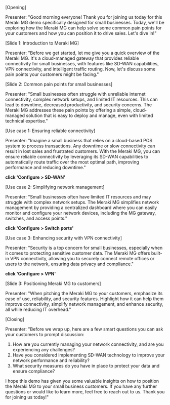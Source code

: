 [Opening]

Presenter: "Good morning everyone! Thank you for joining us today for this Meraki MG demo specifically designed for small businesses. Today, we'll be exploring how the Meraki MG can help solve some common pain points for your customers and how you can position it to drive sales. Let's dive in!"

[Slide 1: Introduction to Meraki MG]

Presenter: "Before we get started, let me give you a quick overview of the Meraki MG. It's a cloud-managed gateway that provides reliable connectivity for small businesses, with features like SD-WAN capabilities, VPN connectivity, and intelligent traffic routing. Now, let's discuss some pain points your customers might be facing."

[Slide 2: Common pain points for small businesses]

Presenter: "Small businesses often struggle with unreliable internet connectivity, complex network setups, and limited IT resources. This can lead to downtime, decreased productivity, and security concerns. The Meraki MG addresses these pain points by offering a simple, cloud-managed solution that is easy to deploy and manage, even with limited technical expertise."

[Use case 1: Ensuring reliable connectivity]

Presenter: "Imagine a small business that relies on a cloud-based POS system to process transactions. Any downtime or slow connectivity can result in lost sales and frustrated customers. With the Meraki MG, you can ensure reliable connectivity by leveraging its SD-WAN capabilities to automatically route traffic over the most optimal path, improving performance and reducing downtime."

**click 'Configure > SD-WAN'**

[Use case 2: Simplifying network management]

Presenter: "Small businesses often have limited IT resources and may struggle with complex network setups. The Meraki MG simplifies network management by providing a centralized dashboard where you can easily monitor and configure your network devices, including the MG gateway, switches, and access points."

**click 'Configure > Switch ports'**

[Use case 3: Enhancing security with VPN connectivity]

Presenter: "Security is a top concern for small businesses, especially when it comes to protecting sensitive customer data. The Meraki MG offers built-in VPN connectivity, allowing you to securely connect remote offices or users to the network, ensuring data privacy and compliance."

**click 'Configure > VPN'**

[Slide 3: Positioning Meraki MG to customers]

Presenter: "When pitching the Meraki MG to your customers, emphasize its ease of use, reliability, and security features. Highlight how it can help them improve connectivity, simplify network management, and enhance security, all while reducing IT overhead."

[Closing]

Presenter: "Before we wrap up, here are a few smart questions you can ask your customers to prompt discussion:

1. How are you currently managing your network connectivity, and are you experiencing any challenges?
2. Have you considered implementing SD-WAN technology to improve your network performance and reliability?
3. What security measures do you have in place to protect your data and ensure compliance?

I hope this demo has given you some valuable insights on how to position the Meraki MG to your small business customers. If you have any further questions or would like to learn more, feel free to reach out to us. Thank you for joining us today!"